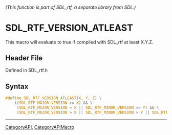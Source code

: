 ###### (This function is part of SDL_rtf, a separate library from SDL.)
# SDL_RTF_VERSION_ATLEAST

This macro will evaluate to true if compiled with SDL_rtf at least X.Y.Z.

## Header File

Defined in SDL_rtf.h

## Syntax

```c
#define SDL_RTF_VERSION_ATLEAST(X, Y, Z) \
    ((SDL_RTF_MAJOR_VERSION >= X) && \
     (SDL_RTF_MAJOR_VERSION > X || SDL_RTF_MINOR_VERSION >= Y) && \
     (SDL_RTF_MAJOR_VERSION > X || SDL_RTF_MINOR_VERSION > Y || SDL_RTF_MICRO_VERSION >= Z))
```

----
[CategoryAPI](CategoryAPI), [CategoryAPIMacro](CategoryAPIMacro)

